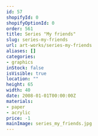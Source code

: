 ```yaml
---
id: 57
shopifyId: 0
shopifyOptionId: 0
order: 561
title: Series "My friends"
slug: series-my-friends
url: art-works/series-my-friends
aliases: []
categories:
- graphics
inStock: false
isVisible: true
location: ""
height: 65
width: 40
date: 2008-01-01T00:00:00Z
materials:
- paper
- acrylic
price: -1
mainImage: series_my_friends.jpg
---
```

